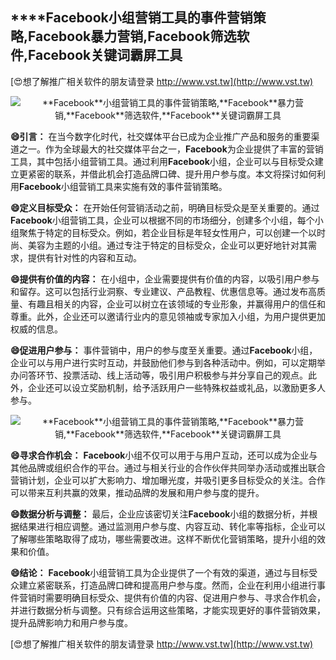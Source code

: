 ## ****Facebook**小组营销工具的事件营销策略,**Facebook**暴力营销,**Facebook**筛选软件,**Facebook**关键词霸屏工具**

[😍想了解推广相关软件的朋友请登录 http://www.vst.tw](http://www.vst.tw)

 <center><img src="https://vst.tw/MP4/tuiguang/png/8.png" alt="**Facebook**小组营销工具的事件营销策略,**Facebook**暴力营销,**Facebook**筛选软件,**Facebook**关键词霸屏工具"></center>

**😄引言：**
在当今数字化时代，社交媒体平台已成为企业推广产品和服务的重要渠道之一。作为全球最大的社交媒体平台之一，**Facebook**为企业提供了丰富的营销工具，其中包括小组营销工具。通过利用**Facebook**小组，企业可以与目标受众建立更紧密的联系，并借此机会打造品牌口碑、提升用户参与度。本文将探讨如何利用**Facebook**小组营销工具来实施有效的事件营销策略。

**😄定义目标受众：**
在开始任何营销活动之前，明确目标受众是至关重要的。通过**Facebook**小组营销工具，企业可以根据不同的市场细分，创建多个小组，每个小组聚焦于特定的目标受众。例如，若企业目标是年轻女性用户，可以创建一个以时尚、美容为主题的小组。通过专注于特定的目标受众，企业可以更好地针对其需求，提供有针对性的内容和互动。

**😄提供有价值的内容：**
在小组中，企业需要提供有价值的内容，以吸引用户参与和留存。这可以包括行业洞察、专业建议、产品教程、优惠信息等。通过发布高质量、有趣且相关的内容，企业可以树立在该领域的专业形象，并赢得用户的信任和尊重。此外，企业还可以邀请行业内的意见领袖或专家加入小组，为用户提供更加权威的信息。

**😄促进用户参与：**
事件营销中，用户的参与度至关重要。通过**Facebook**小组，企业可以与用户进行实时互动，并鼓励他们参与到各种活动中。例如，可以定期举办问答环节、投票活动、线上活动等，吸引用户积极参与并分享自己的观点。此外，企业还可以设立奖励机制，给予活跃用户一些特殊权益或礼品，以激励更多人参与。

 <center><img src="https://vst.tw/MP4/tuiguang/png/4.png" alt="**Facebook**小组营销工具的事件营销策略,**Facebook**暴力营销,**Facebook**筛选软件,**Facebook**关键词霸屏工具"></center>

**😄寻求合作机会：**
**Facebook**小组不仅可以用于与用户互动，还可以成为企业与其他品牌或组织合作的平台。通过与相关行业的合作伙伴共同举办活动或推出联合营销计划，企业可以扩大影响力、增加曝光度，并吸引更多目标受众的关注。合作可以带来互利共赢的效果，推动品牌的发展和用户参与度的提升。

**😄数据分析与调整：**
最后，企业应该密切关注**Facebook**小组的数据分析，并根据结果进行相应调整。通过监测用户参与度、内容互动、转化率等指标，企业可以了解哪些策略取得了成功，哪些需要改进。这样不断优化营销策略，提升小组的效果和价值。

**😄结论：**
**Facebook**小组营销工具为企业提供了一个有效的渠道，通过与目标受众建立紧密联系，打造品牌口碑和提高用户参与度。然而，企业在利用小组进行事件营销时需要明确目标受众、提供有价值的内容、促进用户参与、寻求合作机会，并进行数据分析与调整。只有综合运用这些策略，才能实现更好的事件营销效果，提升品牌影响力和用户参与度。

[😍想了解推广相关软件的朋友请登录 http://www.vst.tw](http://www.vst.tw)



